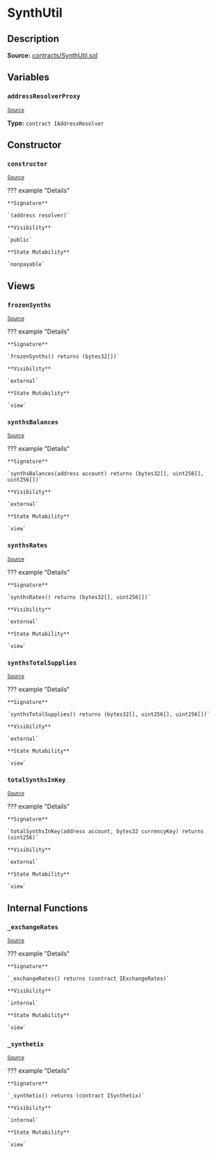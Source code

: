 # SynthUtil

## Description

**Source:** [contracts/SynthUtil.sol](https://github.com/Synthetixio/synthetix/tree/v2.35.1-alpha/contracts/SynthUtil.sol)

## Variables

### `addressResolverProxy`

<sub>[Source](https://github.com/Synthetixio/synthetix/tree/v2.35.1-alpha/contracts/SynthUtil.sol#L13)</sub>

**Type:** `contract IAddressResolver`

## Constructor

### `constructor`

<sub>[Source](https://github.com/Synthetixio/synthetix/tree/v2.35.1-alpha/contracts/SynthUtil.sol#L19)</sub>

??? example "Details"

    **Signature**

    `(address resolver)`

    **Visibility**

    `public`

    **State Mutability**

    `nonpayable`

## Views

### `frozenSynths`

<sub>[Source](https://github.com/Synthetixio/synthetix/tree/v2.35.1-alpha/contracts/SynthUtil.sol#L70)</sub>

??? example "Details"

    **Signature**

    `frozenSynths() returns (bytes32[])`

    **Visibility**

    `external`

    **State Mutability**

    `view`

### `synthsBalances`

<sub>[Source](https://github.com/Synthetixio/synthetix/tree/v2.35.1-alpha/contracts/SynthUtil.sol#L46)</sub>

??? example "Details"

    **Signature**

    `synthsBalances(address account) returns (bytes32[], uint256[], uint256[])`

    **Visibility**

    `external`

    **State Mutability**

    `view`

### `synthsRates`

<sub>[Source](https://github.com/Synthetixio/synthetix/tree/v2.35.1-alpha/contracts/SynthUtil.sol#L84)</sub>

??? example "Details"

    **Signature**

    `synthsRates() returns (bytes32[], uint256[])`

    **Visibility**

    `external`

    **State Mutability**

    `view`

### `synthsTotalSupplies`

<sub>[Source](https://github.com/Synthetixio/synthetix/tree/v2.35.1-alpha/contracts/SynthUtil.sol#L89)</sub>

??? example "Details"

    **Signature**

    `synthsTotalSupplies() returns (bytes32[], uint256[], uint256[])`

    **Visibility**

    `external`

    **State Mutability**

    `view`

### `totalSynthsInKey`

<sub>[Source](https://github.com/Synthetixio/synthetix/tree/v2.35.1-alpha/contracts/SynthUtil.sol#L31)</sub>

??? example "Details"

    **Signature**

    `totalSynthsInKey(address account, bytes32 currencyKey) returns (uint256)`

    **Visibility**

    `external`

    **State Mutability**

    `view`

## Internal Functions

### `_exchangeRates`

<sub>[Source](https://github.com/Synthetixio/synthetix/tree/v2.35.1-alpha/contracts/SynthUtil.sol#L27)</sub>

??? example "Details"

    **Signature**

    `_exchangeRates() returns (contract IExchangeRates)`

    **Visibility**

    `internal`

    **State Mutability**

    `view`

### `_synthetix`

<sub>[Source](https://github.com/Synthetixio/synthetix/tree/v2.35.1-alpha/contracts/SynthUtil.sol#L23)</sub>

??? example "Details"

    **Signature**

    `_synthetix() returns (contract ISynthetix)`

    **Visibility**

    `internal`

    **State Mutability**

    `view`

